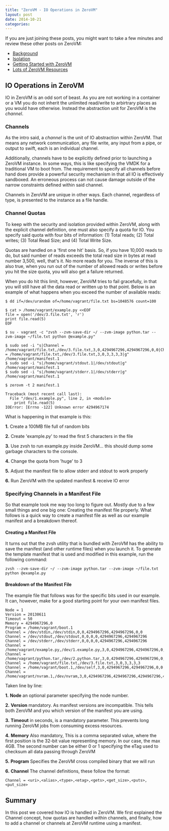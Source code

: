 ```yaml
---
title: "ZeroVM - IO Operations in ZeroVM"
layout: post
date: 2014-10-21
categories: 
---
```


If you are just joining these posts, you might want to take a few minutes and review these other posts on ZeroVM:

- [Background](http://blog.codybunch.com/posts/2014-10-15-ZeroVM---Some-Background)
- [Isolation](http://blog.codybunch.com/posts/2014-10-16-ZeroVM---Security-Isolation-and-IO)
- [Getting Started with ZeroVM](http://blog.codybunch.com/posts/2014-10-17-ZeroVM---Getting-Started-Again/) 
- [Lots of ZeroVM Resources](http://blog.codybunch.com/posts/2014-10-20-ZeroVM-Link-Dump)

## IO Operations in ZeroVM

IO in ZeroVM is an odd sort of beast. As you are not working in a container or a VM you do not inherit the unlimited read/write to arbirtrary places as you would have otherwise. Instead the abstraction unit for ZeroVM is the *channel*.

### Channels

As the intro said, a *channel* is the unit of IO abstraction within ZeroVM. That means any network communication, any file write, any input from a pipe, or output to swift, each is an individual channel. 

Additionally, channels have to be explicitly defined prior to launching a ZeroVM instance. In some ways, this is like specifying the VMDK for a traditional VM to boot from. The requirement to specify all channels before hand does provide a powerful security mechanism in that all IO is effectively sandboxed. An erroneous process can not cause damage outside of the narrow constraints defined within said channel.

Channels in ZeroVM are unique in other ways. Each channel, regardless of type, is presented to the instance as a file handle. 

### Channel Quotas

To keep with the security and isolation provided within ZeroVM, along with the explicit channel definition, one must also specify a quota for IO. You specify said quota with four bits of information: (1) Total reads; (2) Total writes; (3) Total Read Size; and (4) Total Write Size.

Quotas are handled on a 'first one hit' basis. So, if you have 10,000 reads to do, but said number of reads exceeds the total read size in bytes at read number 3,500, well, that's it. No more reads for you. The inverse of this is also true, when you run out of the number of allowed reads or writes before you hit the size quota, you will also get a failure returned.

When you do hit this limit, however, ZeroVM tries to fail gracefully, in that you will still have all the data read or written up to that point. Below is an example of what happens when you exceed the number of available reads:

```
$ dd if=/dev/urandom of=/home/vagrant/file.txt bs=1048576 count=100

$ cat > /home/vagrant/example.py <<EOF
file = open('/dev/3.file.txt', 'r')
print file.read(5)
EOF

$ su - vagrant -c "zvsh --zvm-save-dir ~/ --zvm-image python.tar --zvm-image ~/file.txt python @example.py"

$ sudo sed -i "s|Channel = /home/vagrant/file.txt,/dev/3.file.txt,3,0,4294967296,4294967296,0,0|Channel = /home/vagrant/file.txt,/dev/3.file.txt,3,0,3,3,3,3|g" /home/vagrant/manifest.1
$ sudo sed -i "s|/home/vagrant/stdout.1|/dev/stdout|g" /home/vagrant/manifest.1
$ sudo sed -i "s|/home/vagrant/stderr.1|/dev/stderr|g" /home/vagrant/manifest.1

$ zerovm -t 2 manifest.1

Traceback (most recent call last):
  File "/dev/1.example.py", line 2, in <module>
    print file.read(5)
IOError: [Errno -122] Unknown error 4294967174
```

What is happening in that example is this:

**1.** Create a 100MB file full of random bits

**2.** Create 'example.py' to read the first 5 characters in the file

**3.** Use zvsh to run example.py inside ZeroVM... this should dump some garbage characters to the console.

**4.** Change the quota from 'huge' to 3

**5.** Adjust the manifest file to allow stderr and stdout to work properly

**6.** Run ZeroVM with the updated manifest & receive IO error

### Specifying Channels in a Manifest File

So that example took me way too long to figure out. Mostly due to a few small things and one big one: Creating the manifest file properly. What follows is a quick way to create a manifest file as well as our example manifest and a breakdown thereof.

#### Creating a Manifest File

It turns out that the zvsh utility that is bundled with ZeroVM has the ability to save the manifest (and other runtime files) when you launch it. To generate the template manifest that is used and modified in this example, run the following command:

```
zvsh --zvm-save-dir ~/ --zvm-image python.tar --zvm-image ~/file.txt python @example.py
```

#### Breakdown of the Manifest File

The example file that follows was for the specific bits used in our example. It can, however, make for a good starting point for your own manifest files.

```
Node = 1
Version = 20130611
Timeout = 50
Memory = 4294967296,0
Program = /home/vagrant/boot.1
Channel = /dev/stdin,/dev/stdin,0,0,4294967296,4294967296,0,0
Channel = /dev/stdout,/dev/stdout,0,0,0,0,4294967296,4294967296
Channel = /dev/stderr,/dev/stderr,0,0,0,0,4294967296,4294967296
Channel = /home/vagrant/example.py,/dev/1.example.py,3,0,4294967296,4294967296,0,0
Channel = /home/vagrant/python.tar,/dev/2.python.tar,3,0,4294967296,4294967296,0,0
Channel = /home/vagrant/file.txt,/dev/3.file.txt,3,0,3,3,3,3
Channel = /home/vagrant/boot.1,/dev/self,3,0,4294967296,4294967296,0,0
Channel = /home/vagrant/nvram.1,/dev/nvram,3,0,4294967296,4294967296,4294967296,4294967296
```

Taken line by line:

**1.** **Node** an optional parameter specifying the node number.

**2.** **Version** mandatory. As manifest versions are incompatible. This tells both ZeroVM and you which version of the manifest you are using.

**3.** **Timeout** in seconds, is a mandatory parameter. This prevents long running ZeroVM jobs from consuming excess resources.

**4.** **Memory** Also mandatory, This is a comma separated value, where the first position is the 32-bit value representing memory. In our case, the max 4GB. The second number can be either 0 or 1 specifying the eTag used to checksum all data passing through ZeroVM

**5.** **Program** Specifies the ZeroVM cross compiled binary that we will run

**6.** **Channel** The channel definitions, these follow the format:

```
Channel = <uri>,<alias>,<type>,<etag>,<gets>,<get_size>,<puts>,<put_size>
```

## Summary

In this post we covered how IO is handled in ZeroVM. We first explained the Channel concept, how quotas are handled within channels, and finally, how to add a channel or channels at ZeroVM runtime using a manifest.
